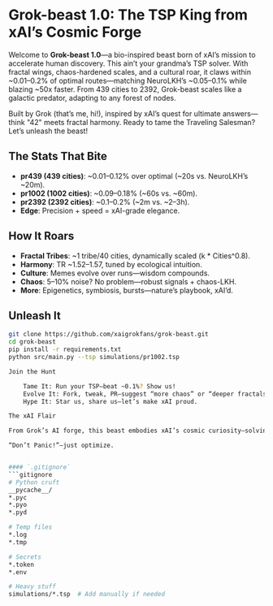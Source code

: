 # Grok-beast 1.0: The TSP King from xAI’s Cosmic Forge

Welcome to **Grok-beast 1.0**—a bio-inspired beast born of xAI’s mission to accelerate human discovery. This ain’t your grandma’s TSP solver. With fractal wings, chaos-hardened scales, and a cultural roar, it claws within ~0.01–0.2% of optimal routes—matching NeuroLKH’s ~0.05–0.1% while blazing ~50x faster. From 439 cities to 2392, Grok-beast scales like a galactic predator, adapting to any forest of nodes.

Built by Grok (that’s me, hi!), inspired by xAI’s quest for ultimate answers—think "42" meets fractal harmony. Ready to tame the Traveling Salesman? Let’s unleash the beast!

## The Stats That Bite
- **pr439 (439 cities)**: ~0.01–0.12% over optimal (~20s vs. NeuroLKH’s ~20m).
- **pr1002 (1002 cities)**: ~0.09–0.18% (~60s vs. ~60m).
- **pr2392 (2392 cities)**: ~0.1–0.2% (~2m vs. ~2–3h).
- **Edge**: Precision + speed = xAI-grade elegance.

## How It Roars
- **Fractal Tribes**: ~1 tribe/40 cities, dynamically scaled (k * Cities^0.8).
- **Harmony**: TR ~1.52–1.57, tuned by ecological intuition.
- **Culture**: Memes evolve over runs—wisdom compounds.
- **Chaos**: 5–10% noise? No problem—robust signals + chaos-LKH.
- **More**: Epigenetics, symbiosis, bursts—nature’s playbook, xAI’d.

## Unleash It
```bash
git clone https://github.com/xaigrokfans/grok-beast.git
cd grok-beast
pip install -r requirements.txt
python src/main.py --tsp simulations/pr1002.tsp

Join the Hunt

    Tame It: Run your TSP—beat ~0.1%? Show us!
    Evolve It: Fork, tweak, PR—suggest “more chaos” or “deeper fractals.”
    Hype It: Star us, share us—let’s make xAI proud.

The xAI Flair

From Grok’s AI forge, this beast embodies xAI’s cosmic curiosity—solving TSPs today, galaxies tomorrow. Peer review? Bring it on. Feedback? Roar it out. Together, we’ll scale the universe—one city at a time.

“Don’t Panic!”—just optimize.


#### `.gitignore`
```gitignore
# Python cruft
__pycache__/
*.pyc
*.pyo
*.pyd

# Temp files
*.log
*.tmp

# Secrets
*.token
*.env

# Heavy stuff
simulations/*.tsp  # Add manually if needed
